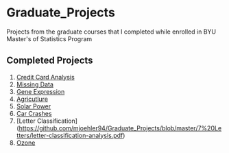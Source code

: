 # Graduate_Projects
Projects from the graduate courses that I completed while enrolled in BYU Master's of Statistics Program


## Completed Projects
1. [Credit Card Analysis](https://github.com/mjoehler94/Graduate_Projects/blob/master/1%20Credit%20Card%20Analysis/Credit%20Project/CreditReport%20Draft1.pdf)
2. [Missing Data](https://github.com/mjoehler94/Graduate_Projects/blob/master/2%20MissingData/employeeFinalReport.pdf)
3. [Gene Expression](https://github.com/mjoehler94/Graduate_Projects/blob/master/3%20Gene%20Expression/Gene%20Report/GenePresentation.pdf)
4. [Agricutlure](https://github.com/mjoehler94/Graduate_Projects/blob/master/4%20Agriculture/Ag%20Report/Agriculture_Project_slides.pdf)
5. [Solar Power](https://github.com/mjoehler94/Graduate_Projects/blob/master/5%20Solar%20Power/Solar_Markdown.pdf)
6. [Car Crashes](https://github.com/mjoehler94/Graduate_Projects/blob/master/6%20Crashes/car-crash-final.pdf)
7. [Letter Classification] (https://github.com/mjoehler94/Graduate_Projects/blob/master/7%20Letters/letter-classification-analysis.pdf)
8. [Ozone](https://github.com/mjoehler94/Graduate_Projects/blob/master/8%20Ozone/finalReport.pdf)